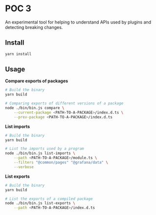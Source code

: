 # POC 3

An experimental tool for helping to understand APIs used by plugins and detecting breaking changes.

## Install

```bash
yarn install
```

## Usage

**Compare exports of packages**

```bash
# Build the binary
yarn build

# Comparing exports of different versions of a package
node ./bin/bin.js compare \
    --current-package <PATH-TO-A-PACKAGE>/index.d.ts \
    --prev-package <PATH-TO-A-PACKAGE>/index.d.ts
```

**List imports**

```bash
# Build the binary
yarn build

# List the imports used by a program
node ./bin/bin.js list-imports \
    --path <PATH-TO-A-PACKAGE>/module.ts \
    --filters "@common/pages" "@grafana/data" \
    --verbose
```

**List exports**

```bash
# Build the binary
yarn build

# List the exports of a compiled package
node ./bin/bin.js list-exports \
    --path <PATH-TO-A-PACKAGE>/index.d.ts
```
